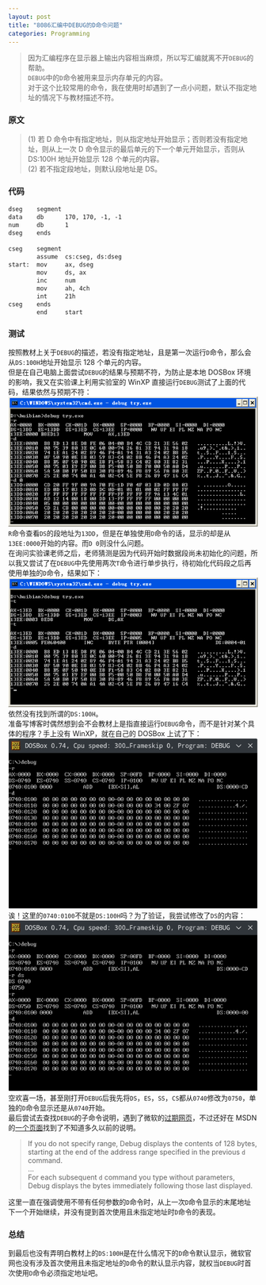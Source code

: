 ```yaml
---
layout: post
title: "8086汇编中DEBUG的D命令问题"
categories: Programming
---
```


> 因为汇编程序在显示器上输出内容相当麻烦，所以写汇编就离不开`DEBUG`的帮助。  
> `DEBUG`中的`D`命令被用来显示内存单元的内容。  
> 对于这个比较常用的命令，我在使用时却遇到了一点小问题，默认不指定地址的情况下与教材描述不符。

<!-- more -->

### 原文
> (1) 若 D 命令中有指定地址，则从指定地址开始显示；否则若没有指定地址，则从上一次 D 命令显示的最后单元的下一个单元开始显示，否则从 DS:100H 地址开始显示 128 个单元的内容。  
> (2) 若不指定段地址，则默认段地址是 DS。

### 代码
```
dseg    segment
data    db      170, 170, -1, -1
num     db      1
dseg    ends

cseg    segment
        assume  cs:cseg, ds:dseg
start:  mov     ax, dseg
        mov     ds, ax
        inc     num
        mov     ah, 4ch
        int     21h
cseg    ends
        end     start
```

### 测试
按照教材上关于`DEBUG`的描述，若没有指定地址，且是第一次运行`D`命令，那么会从`DS:100H`地址开始显示 128 个单元的内容。  
但是在自己电脑上面尝试`DEBUG`的结果与预期不符，为防止是本地 DOSBox 环境的影响，我又在实验课上利用实验室的 WinXP 直接运行`DEBUG`测试了上面的代码，结果依然与预期不符：
![debug_d_1](/public/image/debug_d_1.png)
`R`命令查看`DS`的段地址为`13DD`，但是在单独使用`D`命令的话，显示的却是从`13EE:0000`开始的内容。而`D 0`则没什么问题。  
在询问实验课老师之后，老师猜测是因为代码开始时数据段尚未初始化的问题，所以我又尝试了在`DEBUG`中先使用两次`T`命令进行单步执行，待初始化代码段之后再使用单独的`D`命令，结果如下：
![debug_d_2](/public/image/debug_d_2.png)
依然没有找到所谓的`DS:100H`。  
准备写博客时偶然想到会不会教材上是指直接运行`DEBUG`命令，而不是针对某个具体的程序？手上没有 WinXP，就在自己的 DOSBox 上试了下：
![debug_d_3](/public/image/debug_d_3.png)
诶！这里的`0740:0100`不就是`DS:100H`吗？为了验证，我尝试修改了`DS`的内容：
![debug_d_4](/public/image/debug_d_4.png)
空欢喜一场，甚至刚打开`DEBUG`后我先将`DS`，`ES`，`SS`，`CS`都从`0740`修改为`0750`，单独的`D`命令显示还是从`0740`开始。  
最后尝试去查找`DEBUG`的子命令说明，遇到了微软的[过期网页](https://docs.microsoft.com/en-us/previous-versions/windows/it-pro/windows-xp/bb491041(v%3dtechnet.10))，不过还好在 MSDN 的[一个页面](https://msdn.microsoft.com/en-us/library/cc722863.aspx#XSLTsection125121120120)找到了不知道多久以前的说明。
> If you do not specify range, Debug displays the contents of 128 bytes, starting at the end of the address range specified in the previous `d` command.  
> ...  
> For each subsequent `d` command you type without parameters, Debug displays the bytes immediately following those last displayed.  

这里一直在强调使用不带有任何参数的`D`命令时，从上一次`D`命令显示的末尾地址下一个开始继续，并没有提到首次使用且未指定地址时`D`命令的表现。  

### 总结
到最后也没有弄明白教材上的`DS:100H`是在什么情况下的`D`命令默认显示，微软官网也没有涉及首次使用且未指定地址的`D`命令的默认显示内容，就权当`DEBUG`时首次使用`D`命令必须指定地址吧。
